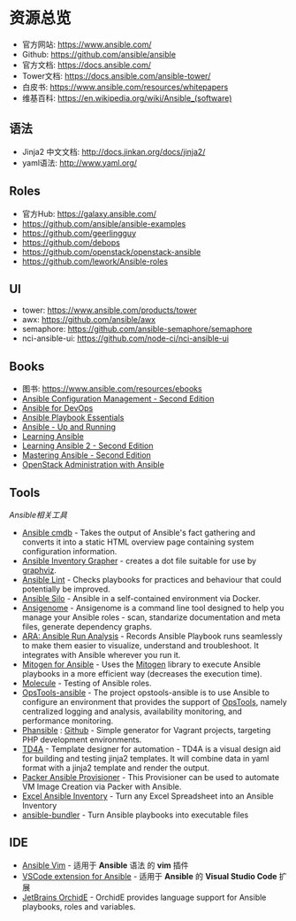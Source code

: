 # 资源总览

- 官方网站:  https://www.ansible.com/ 
- Github:  https://github.com/ansible/ansible
- 官方文档:  https://docs.ansible.com/
- Tower文档:  https://docs.ansible.com/ansible-tower/ 
- 白皮书:  https://www.ansible.com/resources/whitepapers
- 维基百科:  https://en.wikipedia.org/wiki/Ansible_(software)

## 语法

- Jinja2 中文文档:  http://docs.jinkan.org/docs/jinja2/
- yaml语法:  http://www.yaml.org/

## Roles

- 官方Hub:  https://galaxy.ansible.com/
- https://github.com/ansible/ansible-examples 
- https://github.com/geerlingguy
- https://github.com/debops
- https://github.com/openstack/openstack-ansible
- https://github.com/lework/Ansible-roles 

## UI

- tower:  https://www.ansible.com/products/tower
- awx:  https://github.com/ansible/awx
- semaphore:  https://github.com/ansible-semaphore/semaphore
- nci-ansible-ui:  https://github.com/node-ci/nci-ansible-ui 

## Books

- 图书:  https://www.ansible.com/resources/ebooks
- [Ansible Configuration Management - Second Edition](https://www.packtpub.com/networking-and-servers/ansible-configuration-management-second-edition)
- [Ansible for DevOps](https://www.ansiblefordevops.com/)
- [Ansible Playbook Essentials](https://www.packtpub.com/networking-and-servers/ansible-playbook-essentials)
- [Ansible - Up and Running](http://shop.oreilly.com/product/0636920035626.do)
- [Learning Ansible](https://www.packtpub.com/networking-and-servers/learning-ansible)
- [Learning Ansible 2 - Second Edition](https://www.packtpub.com/networking-and-servers/learning-ansible-2-second-edition)
- [Mastering Ansible - Second Edition](https://www.packtpub.com/networking-and-servers/mastering-ansible-second-edition)
- [OpenStack Administration with Ansible](https://www.packtpub.com/virtualization-and-cloud/openstack-administration-ansible)

## Tools

*Ansible相关工具*

- [Ansible cmdb](https://github.com/fboender/ansible-cmdb) - Takes the output of Ansible's fact gathering and converts it into a static HTML overview page containing system configuration information.
- [Ansible Inventory Grapher](https://github.com/willthames/ansible-inventory-grapher) - creates a dot file suitable for use by [graphviz](http://www.graphviz.org/).
- [Ansible Lint](https://github.com/ansible/ansible-lint) - Checks playbooks for practices and behaviour that could potentially be improved.
- [Ansible Silo](https://github.com/groupon/ansible-silo) - Ansible in a self-contained environment via Docker.
- [Ansigenome](https://github.com/nickjj/ansigenome) - Ansigenome is a command line tool designed to help you manage your Ansible roles - scan, standarize documentation and meta files, generate dependency graphs.
- [ARA: Ansible Run Analysis](https://github.com/openstack/ara) - Records Ansible Playbook runs seamlessly to make them easier to visualize, understand and troubleshoot. It integrates with Ansible wherever you run it.
- [Mitogen for Ansible](https://mitogen.readthedocs.io/en/latest/ansible.html) - Uses the [Mitogen](https://github.com/dw/mitogen/) library to execute Ansible playbooks in a more efficient way (decreases the execution time).
- [Molecule](https://github.com/ansible/molecule) - Testing of Ansible roles.
- [OpsTools-ansible](https://github.com/centos-opstools/opstools-ansible) - The project opstools-ansible is to use Ansible to configure an environment that provides the support of [OpsTools](https://wiki.centos.org/SpecialInterestGroup/OpsTools), namely centralized logging and analysis, availability monitoring, and performance monitoring.
- [Phansible](http://phansible.com/) : [Github](https://github.com/phansible/phansible) - Simple generator for Vagrant projects, targeting PHP development environments.
- [TD4A](https://github.com/cidrblock/td4a) - Template designer for automation - TD4A is a visual design aid for building and testing jinja2 templates. It will combine data in yaml format with a jinja2 template and render the output.
- [Packer Ansible Provisioner](https://packer.io/docs/provisioners/ansible-local.html) - This Provisioner can be used to automate VM Image Creation via Packer with Ansible.
- [Excel Ansible Inventory](https://github.com/KeyboardInterrupt/ansible_xlsx_inventory) - Turn any Excel Spreadsheet into an Ansible Inventory
- [ansible-bundler](https://github.com/kriansa/ansible-bundler) - Turn Ansible playbooks into executable files

## IDE
- [Ansible Vim](https://github.com/pearofducks/ansible-vim) - 适用于 **Ansible** 语法 的 **vim** 插件
- [VSCode extension for Ansible](https://marketplace.visualstudio.com/items?itemName=vscoss.vscode-ansible) - 适用于 **Ansible** 的 **Visual Studio Code** 扩展
- [JetBrains OrchidE](https://plugins.jetbrains.com/plugin/12626-orchide) - OrchidE provides language support for Ansible playbooks, roles and variables.
